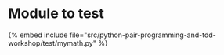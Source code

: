 # Module to test


{% embed include file="src/python-pair-programming-and-tdd-workshop/test/mymath.py" %}
